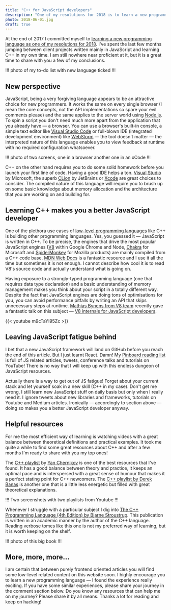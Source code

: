 ```yaml
---
title: "C++ for JavaScript developers"
description: "One of my resolutions for 2018 is to learn a new programming language. I decided to go with C++ and after a few months, I am ready to share with you some of my thoughts."
photo: 2018-06-01.jpg
draft: true
---
```


At the end of 2017 I committed myself to [learning a new programming language as one of my resolutions for 2018](https://pawelgrzybek.com/a-look-back-at-2017/#in-2018-i-will). I've spent the last few months jumping between client projects written mainly in JavaScript and learning C++ in my own time. I am still nowhere near proficient at it, but it is a great time to share with you a few of my conclusions.

!!! photo of my to-do list with new language ticked !!!

## New perspective

JavaScript, being a very forgiving language appears to be an attractive choice for new programmers. It works the same on every single browser (I mean the core concepts, not the API implementations so spare your evil comments please) and the same applies to the server world using [Node.js](https://nodejs.org/). To spin a script you don't need much more apart from the application that you already have — a browser. You can use a browser's built-in console, a simple text editor like [Visual Studio Code](https://code.visualstudio.com/) or full-blown IDE (integrated development environment) like [WebStorm](https://www.jetbrains.com/webstorm/) — the tool doesn't matter — the interpreted nature of this language enables you to view feedback at runtime with no required configuration whatsoever.

!!! photo of two screens, one in a browser another one in an xCode !!!

C++ on the other hand requires you to do some solid homework before you launch your first line of code. Having a good IDE helps a ton. [Visual Studio](https://www.visualstudio.com/) by Microsoft, the superb [CLion](https://www.jetbrains.com/clion/) by JetBrains or [Xcode](https://developer.apple.com/xcode/) are great choices to consider. The compiled nature of this language will require you to brush up on some basic knowledge about memory allocation and the architecture that you are working on and building for.

## Learning C++ makes you a better JavaScript developer

One of the plethora use cases of [low-level programming languages](https://en.wikipedia.org/wiki/Low-level_programming_language) like C++ is building other programming languages. Yes, you guessed it — JavaScript is written in C++. To be precise, the engines that drive the most popular JavaScript engines ([V8](https://developers.google.com/v8/) within Google Chrome and Node, [Chakra](https://github.com/Microsoft/ChakraCore) for Microsoft and [SpiderMonkey](https://developer.mozilla.org/en-US/docs/Mozilla/Projects/SpiderMonkey) for Mozilla products) are mainly compiled from a C++ code base. [MDN Web Docs](https://developer.mozilla.org/) is a fantastic resource and I use it all the time but sometimes it is not enough. I cannot describe how cool it is to read V8's source code and actually understand what is going on.

Having exposure to a strongly-typed programming language (one that requires data type declaration) and a basic understanding of memory management makes you think about your script in a totally different way. Despite the fact that JavaScript engines are doing tons of optimisations for you, you can avoid performance pitfalls by writing an API that skips unnecessary steps at runtime. [Mathias Bynens from V8 team](https://twitter.com/mathias) recently gave a fantastic talk on this subject — [V8 internals for JavaScript developers](https://youtu.be/m9cTaYI95Zc).

{{< youtube m9cTaYI95Zc >}}

## Leaving JavaScript fatigue behind

I bet that a new JavaScript framework will land on GitHub before you reach the end of this article. But I just learnt React. Damn! My [Pinboard reading list](https://pinboard.in/howto/#saving) is full of JS related articles, tweets, conference talks and tutorials on YouTube! There is no way that I will keep up with this endless dungeon of JavaScript resources.

Actually there is a way to get out of JS fatigue! Forget about your current stack and let yourself soak in a new skill (C++ in my case). Don't get me wrong, I still learn new JavaScript stuff on daily basis but only when I really need it. I ignore tweets about new libraries and frameworks, tutorials on Youtube and Medium articles. Ironically — accordingly to section above — doing so makes you a better JavaScript developer anyway.

## Helpful resources

For me the most efficient way of learning is watching videos with a great balance between theoretical definitions and practical examples. It took me quite a while to find some great resources about C++ and after a few months I'm ready to share with you my top ones!

The [C++ playlist](https://www.youtube.com/playlist?list=PLlrATfBNZ98dudnM48yfGUldqGD0S4FFb) by [Yan Chernikov](https://twitter.com/thecherno) is one of the best resources that I've found. It has a good balance between theory and practice, it keeps an optimal pace and is interspersed with a great sense of humour that makes it a perfect stating point for C++ newcomers. The [C++ playlist by Derek Banas](https://www.youtube.com/playlist?list=PLGLfVvz_LVvQ9S8YSV0iDsuEU8v11yP9M) is another one that is a little less energetic but filled with great theoretical explanations.

!!! Two screenshots with two playlists from Youtube !!!

Whenever I struggle with a particular subject I dig into [The C++ Programming Language (4th Edition) by Bjarne Stroustrup](http://www.stroustrup.com/4th.html). This publication is written in an academic manner by the author of the C++ language. Reading verbose tomes like this one is not my preferred way of learning, but it is worth keeping on the shelf.

!!! photo of this big book !!!

## More, more, more…

I am certain that between purely frontend oriented articles you will find some low-level related content on this website soon. I highly encourage you to learn a new programming language — I found the experience really exciting. If you have some similar experiences, please share your journey in the comment section below. Do you know any resources that can help me on my journey? Please share it by all means. Thanks a lot for reading and keep on hacking!


